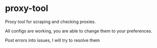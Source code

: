 # proxy-tool

Proxy tool for scraping and checking proxies.

All configs are working, you are able to change them to your preferences.


Post errors into issues, I will try to resolve them
